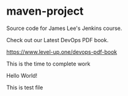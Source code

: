 # maven-project
Source code for James Lee's Jenkins course.

Check out our Latest DevOps PDF book.

https://www.level-up.one/devops-pdf-book

This is the time to complete work

Hello World!

This is test file
